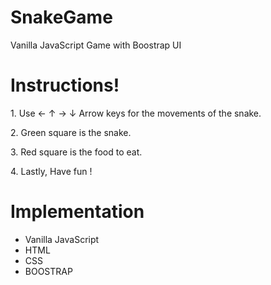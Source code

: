 # SnakeGame
Vanilla JavaScript Game with Boostrap UI

<h1> Instructions! </h1>
<p>1. Use ← ↑ → ↓ Arrow keys for the movements of the snake.</p>
<p>2. Green square is the snake. </p>
<p>3. Red square is the food to eat. </p>
<p>4. Lastly, Have fun ! </p>


# Implementation
* Vanilla JavaScript
* HTML
* CSS
* BOOSTRAP
